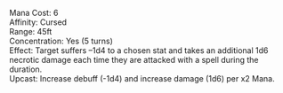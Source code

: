 Mana Cost: 6  
Affinity: Cursed  
Range: 45ft  
Concentration: Yes (5 turns)  
Effect: Target suffers –1d4 to a chosen stat and takes an additional 1d6 necrotic damage each time they are attacked with a spell during the duration.  
Upcast: Increase debuff (-1d4) and increase damage (1d6) per x2 Mana.